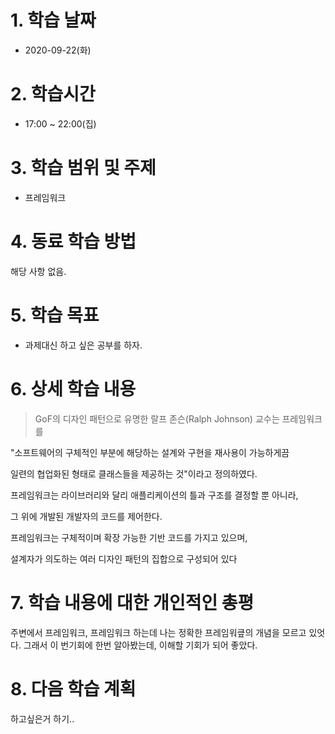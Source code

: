 # 1. 학습 날짜

* 2020-09-22(화)

# 2. 학습시간

* 17:00 ~ 22:00(집)

# 3. 학습 범위 및 주제

* 프레임워크 
      
# 4. 동료 학습 방법

해당 사항 없음.

# 5. 학습 목표
 *  과제대신 하고 싶은 공부를 하자. 

# 6. 상세 학습 내용
> GoF의 디자인 패턴으로 유명한 랄프 존슨(Ralph Johnson) 교수는 프레임워크를

"소프트웨어의 구체적인 부분에 해당하는 설계와 구현을 재사용이 가능하게끔

일련의 협업화된 형태로 클래스들을 제공하는 것"이라고 정의하였다.

프레임워크는 라이브러리와 달리 애플리케이션의 틀과 구조를 결정할 뿐 아니라,

그 위에 개발된 개발자의 코드를 제어한다.

프레임워크는 구체적이며 확장 가능한 기반 코드를 가지고 있으며,

설계자가 의도하는 여러 디자인 패턴의 집합으로 구성되어 있다

# 7. 학습 내용에 대한 개인적인 총평
 주변에서 프레임워크, 프레임워크 하는데 나는 정확한 프레임워킆의 개념을 모르고 있엇다. 
 그래서 이 번기회에 한번 알아봤는데, 이해할 기회가 되어 좋았다. 

# 8. 다음 학습 계획
하고싶은거 하기..